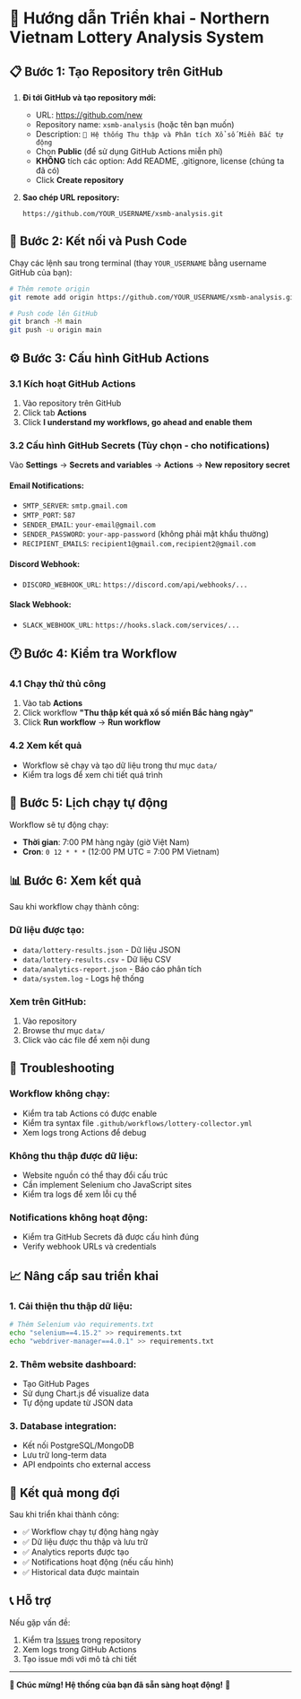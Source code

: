 # 🚀 Hướng dẫn Triển khai - Northern Vietnam Lottery Analysis System

## 📋 **Bước 1: Tạo Repository trên GitHub**

1. **Đi tới GitHub và tạo repository mới:**
   - URL: https://github.com/new
   - Repository name: `xsmb-analysis` (hoặc tên bạn muốn)
   - Description: `🎲 Hệ thống Thu thập và Phân tích Xổ số Miền Bắc tự động`
   - Chọn **Public** (để sử dụng GitHub Actions miễn phí)
   - **KHÔNG** tích các option: Add README, .gitignore, license (chúng ta đã có)
   - Click **Create repository**

2. **Sao chép URL repository:**
   ```
   https://github.com/YOUR_USERNAME/xsmb-analysis.git
   ```

## 🔗 **Bước 2: Kết nối và Push Code**

Chạy các lệnh sau trong terminal (thay `YOUR_USERNAME` bằng username GitHub của bạn):

```bash
# Thêm remote origin
git remote add origin https://github.com/YOUR_USERNAME/xsmb-analysis.git

# Push code lên GitHub
git branch -M main
git push -u origin main
```

## ⚙️ **Bước 3: Cấu hình GitHub Actions**

### 3.1 Kích hoạt GitHub Actions
1. Vào repository trên GitHub
2. Click tab **Actions**
3. Click **I understand my workflows, go ahead and enable them**

### 3.2 Cấu hình GitHub Secrets (Tùy chọn - cho notifications)

Vào **Settings** → **Secrets and variables** → **Actions** → **New repository secret**

#### Email Notifications:
- `SMTP_SERVER`: `smtp.gmail.com`
- `SMTP_PORT`: `587`
- `SENDER_EMAIL`: `your-email@gmail.com`
- `SENDER_PASSWORD`: `your-app-password` (không phải mật khẩu thường)
- `RECIPIENT_EMAILS`: `recipient1@gmail.com,recipient2@gmail.com`

#### Discord Webhook:
- `DISCORD_WEBHOOK_URL`: `https://discord.com/api/webhooks/...`

#### Slack Webhook:
- `SLACK_WEBHOOK_URL`: `https://hooks.slack.com/services/...`

## 🕐 **Bước 4: Kiểm tra Workflow**

### 4.1 Chạy thử thủ công
1. Vào tab **Actions**
2. Click workflow **"Thu thập kết quả xổ số miền Bắc hàng ngày"**
3. Click **Run workflow** → **Run workflow**

### 4.2 Xem kết quả
- Workflow sẽ chạy và tạo dữ liệu trong thư mục `data/`
- Kiểm tra logs để xem chi tiết quá trình

## 📅 **Bước 5: Lịch chạy tự động**

Workflow sẽ tự động chạy:
- **Thời gian**: 7:00 PM hàng ngày (giờ Việt Nam)
- **Cron**: `0 12 * * *` (12:00 PM UTC = 7:00 PM Vietnam)

## 📊 **Bước 6: Xem kết quả**

Sau khi workflow chạy thành công:

### Dữ liệu được tạo:
- `data/lottery-results.json` - Dữ liệu JSON
- `data/lottery-results.csv` - Dữ liệu CSV  
- `data/analytics-report.json` - Báo cáo phân tích
- `data/system.log` - Logs hệ thống

### Xem trên GitHub:
1. Vào repository
2. Browse thư mục `data/`
3. Click vào các file để xem nội dung

## 🔧 **Troubleshooting**

### Workflow không chạy:
- Kiểm tra tab Actions có được enable
- Kiểm tra syntax file `.github/workflows/lottery-collector.yml`
- Xem logs trong Actions để debug

### Không thu thập được dữ liệu:
- Website nguồn có thể thay đổi cấu trúc
- Cần implement Selenium cho JavaScript sites
- Kiểm tra logs để xem lỗi cụ thể

### Notifications không hoạt động:
- Kiểm tra GitHub Secrets đã được cấu hình đúng
- Verify webhook URLs và credentials

## 📈 **Nâng cấp sau triển khai**

### 1. Cải thiện thu thập dữ liệu:
```bash
# Thêm Selenium vào requirements.txt
echo "selenium==4.15.2" >> requirements.txt
echo "webdriver-manager==4.0.1" >> requirements.txt
```

### 2. Thêm website dashboard:
- Tạo GitHub Pages
- Sử dụng Chart.js để visualize data
- Tự động update từ JSON data

### 3. Database integration:
- Kết nối PostgreSQL/MongoDB
- Lưu trữ long-term data
- API endpoints cho external access

## 🎯 **Kết quả mong đợi**

Sau khi triển khai thành công:
- ✅ Workflow chạy tự động hàng ngày
- ✅ Dữ liệu được thu thập và lưu trữ
- ✅ Analytics reports được tạo
- ✅ Notifications hoạt động (nếu cấu hình)
- ✅ Historical data được maintain

## 📞 **Hỗ trợ**

Nếu gặp vấn đề:
1. Kiểm tra [Issues](../../issues) trong repository
2. Xem logs trong GitHub Actions
3. Tạo issue mới với mô tả chi tiết

---

**🎉 Chúc mừng! Hệ thống của bạn đã sẵn sàng hoạt động!** 🎲
